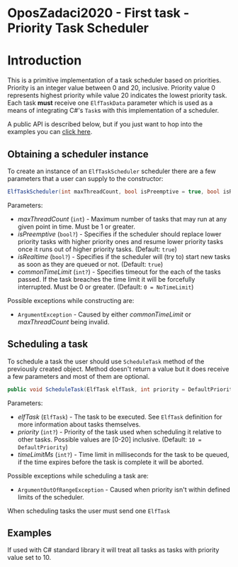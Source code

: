 # OposZadaci2020 - First task - Priority Task Scheduler
# Introduction
This is a primitive implementation of a task scheduler based on priorities. Priority is an integer value between 0 and 20, inclusive. Priority value 0 represents highest priority while value 20 indicates the lowest priority task. Each task __must__ receive one `ElfTaskData` parameter which is used as a means of integrating C#'s `Task`s with this implementation of a scheduler.

A public API is described below, but if you just want to hop into the examples you can [click here](#Examples).
## Obtaining a scheduler instance
To create an instance of an `ElfTaskScheduler` scheduler there are a few parameters that a user can supply to the constructor:
```C#
ElfTaskScheduler(int maxThreadCount, bool isPreemptive = true, bool isRealtime = true, int commonTimeLimit = NoTimeLimit)
```
Parameters:
* _maxThreadCount_  (`int`) - Maximum number of tasks that may run at any given point in time. Must be 1 or greater.
* _isPreemptive_ (`bool?`) - Specifies if the scheduler should replace lower priority tasks with higher priority ones and resume lower priority tasks once it runs out of higher priority tasks. (Default: `true`)
* _isRealtime_ (`bool?`) - Specifies if the scheduler will (try to) start new tasks as soon as they are queued or not. (Default: `true`)
* _commonTimeLimit_ (`int?`)  - Specifies timeout for the each of the tasks passed. If the task breaches the time limit it will be forcefully interrupted. Must be 0 or greater. (Default: `0 = NoTimeLimit`)

Possible exceptions while constructing are:
* `ArgumentException` - Caused by either _commonTimeLimit_ or _maxThreadCount_ being invalid.

## Scheduling a task
To schedule a task the user should use `ScheduleTask` method of the previously created object. Method doesn't return a value but it does receive a few parameters and most of them are optional.
```C#
public void ScheduleTask(ElfTask elfTask, int priority = DefaultPriority, int timeLimitMs = NoTimeLimit)
```
Parameters:
* _elfTask_ (`ElfTask`) - The task to be executed. See `ElfTask` definition for more information about tasks themselves.
* _priority_ (`int?`) - Priority of the task used when scheduling it relative to other tasks. Possible values are [0-20] inclusive. (Default: `10 = DefaultPriority`)
* _timeLimitMs_ (`int?`) - Time limit in milliseconds for the task to be queued, if the time expires before the task is complete it will be aborted.

Possible exceptions while scheduling a task are:
* `ArgumentOutOfRangeException` - Caused when priority isn't within defined limits of the scheduler.

When scheduling tasks the user must send one `ElfTask` 


## Examples
If used with C# standard library it will treat all tasks as tasks with priority value set to 10.